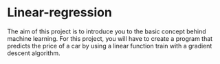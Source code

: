 # Linear-regression

The aim of this project is to introduce you to the basic concept behind machine learning. For this project, you will have to create a program that predicts the price of a car by using a linear function train with a gradient descent algorithm.
